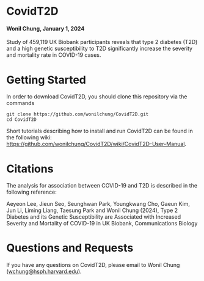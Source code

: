 # CovidT2D
#### Wonil Chung, January 1, 2024

Study of 459,119 UK Biobank participants reveals that type 2 diabetes (T2D) and a high genetic susceptibility to T2D significantly increase the severity and mortality rate in COVID-19 cases.


# Getting Started
In order to download CovidT2D, you should clone this repository via the commands

    git clone https://github.com/wonilchung/CovidT2D.git
    cd CovidT2D

Short tutorials describing how to install and run CovidT2D can be found in the following wiki: https://github.com/wonilchung/CovidT2D/wiki/CovidT2D-User-Manual.

# Citations
The analysis for association between COVID-19 and T2D is described in the following reference:

Aeyeon Lee, Jieun Seo, Seunghwan Park, Youngkwang Cho, Gaeun Kim, Jun Li, Liming Liang, Taesung Park and Wonil Chung (2024), Type 2 Diabetes and its Genetic Susceptibility are Associated with Increased Severity and Mortality of COVID-19 in UK Biobank, Communications Biology

# Questions and Requests
If you have any questions on CovidT2D, please email to Wonil Chung (wchung@hsph.harvard.edu).
